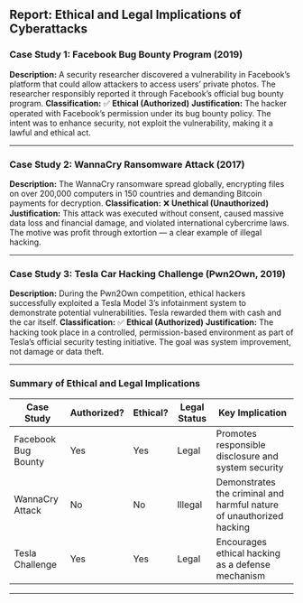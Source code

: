 ## **Report: Ethical and Legal Implications of Cyberattacks**

### **Case Study 1: Facebook Bug Bounty Program (2019)**

**Description:**
A security researcher discovered a vulnerability in Facebook’s platform that could allow attackers to access users’ private photos. The researcher responsibly reported it through Facebook’s official bug bounty program.
**Classification:** ✅ **Ethical (Authorized)**
**Justification:**
The hacker operated with Facebook’s permission under its bug bounty policy. The intent was to enhance security, not exploit the vulnerability, making it a lawful and ethical act.

---

### **Case Study 2: WannaCry Ransomware Attack (2017)**

**Description:**
The WannaCry ransomware spread globally, encrypting files on over 200,000 computers in 150 countries and demanding Bitcoin payments for decryption.
**Classification:** ❌ **Unethical (Unauthorized)**
**Justification:**
This attack was executed without consent, caused massive data loss and financial damage, and violated international cybercrime laws. The motive was profit through extortion — a clear example of illegal hacking.

---

### **Case Study 3: Tesla Car Hacking Challenge (Pwn2Own, 2019)**

**Description:**
During the Pwn2Own competition, ethical hackers successfully exploited a Tesla Model 3’s infotainment system to demonstrate potential vulnerabilities. Tesla rewarded them with cash and the car itself.
**Classification:** ✅ **Ethical (Authorized)**
**Justification:**
The hacking took place in a controlled, permission-based environment as part of Tesla’s official security testing initiative. The goal was system improvement, not damage or data theft.

---

### **Summary of Ethical and Legal Implications**

| Case Study          | Authorized? | Ethical? | Legal Status | Key Implication                                                      |
| ------------------- | ----------- | -------- | ------------ | -------------------------------------------------------------------- |
| Facebook Bug Bounty | Yes         | Yes      | Legal        | Promotes responsible disclosure and system security                  |
| WannaCry Attack     | No          | No       | Illegal      | Demonstrates the criminal and harmful nature of unauthorized hacking |
| Tesla Challenge     | Yes         | Yes      | Legal        | Encourages ethical hacking as a defense mechanism                    |

---
